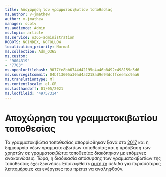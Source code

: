 ```yaml
---
title: Αποχώρηση του γραμματοκιβωτίου τοποθεσίας
ms.author: v-jmathew
author: v-jmathew
manager: scotv
ms.audience: Admin
ms.topic: article
ms.service: o365-administration
ROBOTS: NOINDEX, NOFOLLOW
localization_priority: Normal
ms.collection: Adm_O365
ms.custom:
- "9004319"
- "7703"
ms.openlocfilehash: 9077fe8bb6744d42195e4a46b8492c498159d5d6
ms.sourcegitcommit: 04bf13605a30ad4a2218ad9e94dcffcee4cc9aa6
ms.translationtype: MT
ms.contentlocale: el-GR
ms.lasthandoff: 01/05/2021
ms.locfileid: "49757314"
---
```

# <a name="retirement-of-site-mailbox"></a>Αποχώρηση του γραμματοκιβωτίου τοποθεσίας

Τα γραμματοκιβώτια τοποθεσίας απορρίφθηκαν ξανά στο [2017](https://techcommunity.microsoft.com/t5/microsoft-sharepoint-blog/deprecation-of-site-mailboxes/ba-p/93028) και η δημιουργία νέων γραμματοκιβωτίων τοποθεσίας και η πρόσβαση των χρηστών σε γραμματοκιβώτια τοποθεσίας διακόπηκαν με επόμενες ανακοινώσεις. Τώρα, η διαδικασία απόσυρσης των γραμματοκιβωτίων της τοποθεσίας έχει ξεκινήσει. Επισκεφθείτε [αυτή τη](https://aka.ms/SiteMailboxRetirement) σελίδα για περισσότερες λεπτομέρειες και ενέργειες που πρέπει να αναληφθούν.
